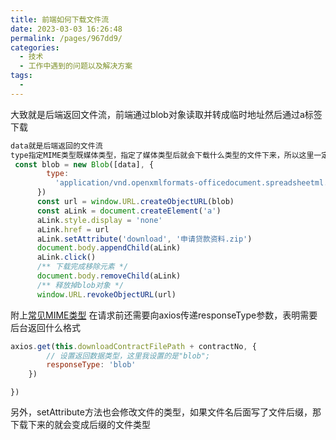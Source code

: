 ```yaml
---
title: 前端如何下载文件流
date: 2023-03-03 16:26:48
permalink: /pages/967dd9/
categories:
  - 技术
  - 工作中遇到的问题以及解决方案
tags:
  - 
---
```


大致就是后端返回文件流，前端通过blob对象读取并转成临时地址然后通过a标签下载

```js
data就是后端返回的文件流
type指定MIME类型既媒体类型，指定了媒体类型后就会下载什么类型的文件下来，所以这里一定不要乱指定
 const blob = new Blob([data], {
        type:
          'application/vnd.openxmlformats-officedocument.spreadsheetml.sheet;charset=utf-8',
      })
      const url = window.URL.createObjectURL(blob)
      const aLink = document.createElement('a')
      aLink.style.display = 'none'
      aLink.href = url
      aLink.setAttribute('download', '申请贷款资料.zip')
      document.body.appendChild(aLink)
      aLink.click()
      /** 下载完成移除元素 */
      document.body.removeChild(aLink)
      /** 释放掉blob对象 */
      window.URL.revokeObjectURL(url)
```
附上<a target="_blank" rel="noopener noreferrer" href="https://blog.csdn.net/john1337/article/details/117279007">常见MIME类型</a> 
在请求前还需要向axios传递responseType参数，表明需要后台返回什么格式

```js
axios.get(this.downloadContractFilePath + contractNo, {
        // 设置返回数据类型，这里我设置的是"blob";
        responseType: 'blob'
    })
```
    })
另外，setAttribute方法也会修改文件的类型，如果文件名后面写了文件后缀，那下载下来的就会变成后缀的文件类型
